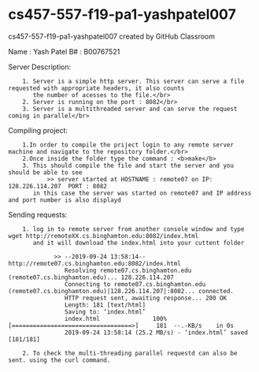 # cs457-557-f19-pa1-yashpatel007
cs457-557-f19-pa1-yashpatel007 created by GitHub Classroom

Name : Yash Patel
B#   : B00767521

Server Description:</br>

        1. Server is a simple http server. This server can serve a file requested with appropriate headers, it also counts
           the number of acesses to the file.</br> 
        2. Server is running on the port : 8082</br>
        3. Server is a multithreaded server and can serve the request coming in parallel</br>
        
Compiling project:

        1.In order to compile the priject login to any remote server machine and navigate to the repository folder.</br>
        2.Once inside the folder type the command : <b>make</b>
        3. This should compile the file and start the server and you should be able to see 
               >> server started at HOSTNAME : remote07 on IP: 128.226.114.207  PORT : 8082
           in this case the server was started on remote07 and IP address and port number is also displayd
           
 Sending requests:
 
        1. log in to remote server from another console window and type wget http://remoteXX.cs.binghamton.edu:8082/index.html 
           and it will download the index.html into your cuttent folder
           
                 >> --2019-09-24 13:58:14--  http://remote07.cs.binghamton.edu:8082/index.html
                    Resolving remote07.cs.binghamton.edu (remote07.cs.binghamton.edu)... 128.226.114.207
                    Connecting to remote07.cs.binghamton.edu (remote07.cs.binghamton.edu)|128.226.114.207|:8082... connected.
                    HTTP request sent, awaiting response... 200 OK
                    Length: 181 [text/html]
                    Saving to: ‘index.html’
                    index.html               100%[==================================>]     181  --.-KB/s    in 0s
                    2019-09-24 13:58:14 (25.2 MB/s) - ‘index.html’ saved [181/181]
        
        2. To check the multi-threading parallel requestd can also be sent. using the curl command.   
